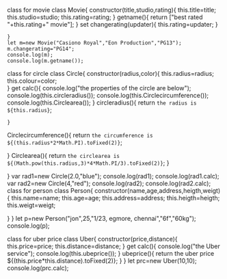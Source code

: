 class for movie class Movie{ constructor(title,studio,rating){ this.title=title; this.studio=studio; this.rating=rating; } getname(){ return ["best rated "+this.rating+" movie"]; } set changerating(updater){ this.rating=updater; }

	}
	let m=new Movie("Casiono Royal","Eon Production","PG13");
	m.changerating="PG14";
	console.log(m);
	console.log(m.getname());
  
  class for circle
  class Circle{
constructor(radius,color){
    this.radius=radius;
    this.colour=color;    
}
get calc(){
    console.log("the properties of the circle are below");
    console.log(this.circleradius());
    console.log(this.Circlecircumference());
    console.log(this.Circlearea());
    }
circleradius(){
    return `the radius is ${this.radius}`;

    }    
Circlecircumference(){
    return `the circumference is ${(this.radius*2*Math.PI).toFixed(2)}`;

}
Circlearea(){
    return `the circlearea is ${(Math.pow(this.radius,3)*4*Math.PI/3).toFixed(2)}`;
}

}
var rad1=new Circle(2.0,"blue");
console.log(rad1);
console.log(rad1.calc);
var rad2=new Circle(4,"red");
console.log(rad2);
console.log(rad2.calc);
class for person class Person{ constructor(name,age,address,heigth,weigt){ this.name=name; this.age=age; this.address=address; this.heigth=heigth; this.weigt=weigt;

}
} let p=new Person("jon",25,"1/23, egmore, chennai","6f","60kg"); console.log(p);

class for uber price class Uber{ constructor(price,distance){ this.price=price; this.distance=distance; } get calc(){ console.log("the Uber service"); console.log(this.ubeprice()); } ubeprice(){ return the uber price ${(this.price*this.distance).toFixed(2)}; } } let prc=new Uber(10,10); console.log(prc.calc);

